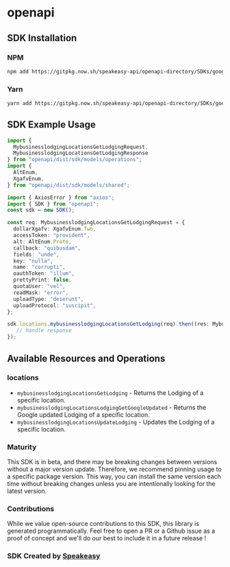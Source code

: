 # openapi

<!-- Start SDK Installation -->
## SDK Installation

### NPM

```bash
npm add https://gitpkg.now.sh/speakeasy-api/openapi-directory/SDKs/googleapis.com/mybusinesslodging/v1/typescript
```

### Yarn

```bash
yarn add https://gitpkg.now.sh/speakeasy-api/openapi-directory/SDKs/googleapis.com/mybusinesslodging/v1/typescript
```
<!-- End SDK Installation -->

## SDK Example Usage
<!-- Start SDK Example Usage -->
```typescript
import {
  MybusinesslodgingLocationsGetLodgingRequest,
  MybusinesslodgingLocationsGetLodgingResponse
} from "openapi/dist/sdk/models/operations";
import {
  AltEnum,
  XgafvEnum,
} from "openapi/dist/sdk/models/shared";

import { AxiosError } from "axios";
import { SDK } from "openapi";
const sdk = new SDK();

const req: MybusinesslodgingLocationsGetLodgingRequest = {
  dollarXgafv: XgafvEnum.Two,
  accessToken: "provident",
  alt: AltEnum.Proto,
  callback: "quibusdam",
  fields: "unde",
  key: "nulla",
  name: "corrupti",
  oauthToken: "illum",
  prettyPrint: false,
  quotaUser: "vel",
  readMask: "error",
  uploadType: "deserunt",
  uploadProtocol: "suscipit",
};

sdk.locations.mybusinesslodgingLocationsGetLodging(req).then((res: MybusinesslodgingLocationsGetLodgingResponse | AxiosError) => {
   // handle response
});
```
<!-- End SDK Example Usage -->

<!-- Start SDK Available Operations -->
## Available Resources and Operations


### locations

* `mybusinesslodgingLocationsGetLodging` - Returns the Lodging of a specific location.
* `mybusinesslodgingLocationsLodgingGetGoogleUpdated` - Returns the Google updated Lodging of a specific location.
* `mybusinesslodgingLocationsUpdateLodging` - Updates the Lodging of a specific location.
<!-- End SDK Available Operations -->

### Maturity

This SDK is in beta, and there may be breaking changes between versions without a major version update. Therefore, we recommend pinning usage
to a specific package version. This way, you can install the same version each time without breaking changes unless you are intentionally
looking for the latest version.

### Contributions

While we value open-source contributions to this SDK, this library is generated programmatically.
Feel free to open a PR or a Github issue as a proof of concept and we'll do our best to include it in a future release !

### SDK Created by [Speakeasy](https://docs.speakeasyapi.dev/docs/using-speakeasy/client-sdks)

